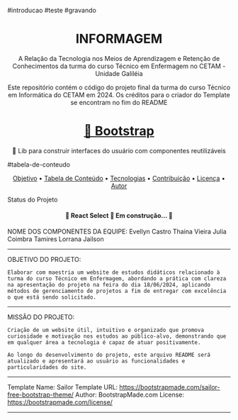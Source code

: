 #introducao
#teste
#gravando

<h1 align="center">INFORMAGEM</h1>
<p align="center">A Relação da Tecnologia nos Meios de Aprendizagem e Retenção de Conhecimentos da turma do curso Técnico em Enfermagem no CETAM - Unidade Galiléia</p>
<p align="center">Este repositório contém o código do projeto final da turma do curso Técnico em Informática do CETAM em 2024. Os créditos para o criador do Template se encontram no fim do README</p>



<h1 align="center">
    <a href="https://getbootstrap.com/">🔗 Bootstrap</a>
</h1>
<p align="center">🚀 Lib para construir interfaces do usuário com componentes reutilizáveis</p>

#tabela-de-conteudo

<p align="center">
 <a href="#objetivo">Objetivo</a> •
 <a href="#tabela-de-conteudo">Tabela de Conteúdo</a> • 
 <a href="#tecnologias">Tecnologias</a> • 
 <a href="#contribuicao">Contribuição</a> • 
 <a href="#licenc-a">Licença</a> • 
 <a href="#autor">Autor</a>
</p>

Status do Projeto

<h4 align="center"> 
	🚧  React Select 🚀 Em construção...  🚧
</h4>

NOME DOS COMPONENTES DA EQUIPE:
    Evellyn Castro
    Thaina Vieira
    Julia Coimbra
    Tamires Lorrana
    Jailson

-----------------------------------------------------------------------

OBJETIVO DO PROJETO:
    
    Elaborar com maestria um website de estudos didáticos relacionado à turma do curso Técnico em Enfermagem, abordando a prática com clareza na apresentação do projeto na feira do dia 18/06/2024, aplicando métodos de gerenciamento de projetos a fim de entregar com excelência o que está sendo solicitado.

-----------------------------------------------------------------------

MISSÃO DO PROJETO:

    Criação de um website útil, intuitivo e organizado que promova curiosidade e motivação nos estudos ao público-alvo, demonstrando que em qualquer área a tecnologia é capaz de atuar positivamente.

    Ao longo do desenvolvimento do projeto, este arquivo README será atualizado e apresentará ao usuário as funcionalidades e particularidades do site.

-----------------------------------------------------------------------

Template Name: Sailor
Template URL: https://bootstrapmade.com/sailor-free-bootstrap-theme/
Author: BootstrapMade.com
License: https://bootstrapmade.com/license/

-----------------------------------------------------------------------
